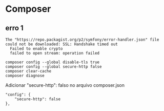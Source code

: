# Composer
## erro 1
```
The "https://repo.packagist.org/p2/symfony/error-handler.json" file could not be downloaded: SSL: Handshake timed out
  Failed to enable crypto
  failed to open stream: operation failed
```
```
composer config --global disable-tls true
composer config --global secure-http false
composer clear-cache
composer diagnose
```
Adicionar "secure-http": falso no arquivo composer.json
```
"config": {
    "secure-http": false
},
```
